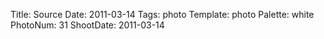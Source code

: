 Title: Source
Date: 2011-03-14
Tags: photo
Template: photo
Palette: white
PhotoNum: 31
ShootDate: 2011-03-14
